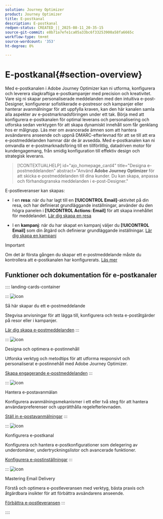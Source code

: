 ```yaml
---
solution: Journey Optimizer
product: Journey Optimizer
title: E-postkanal
description: E-postkanal
redpen-status: CREATED_||_2025-08-11_20-35-15
source-git-commit: e8b71a7efe1ca05a33bc6f33253900a58fa6665c
workflow-type: tm+mt
source-wordcount: '353'
ht-degree: 0%

---
```



# E-postkanal{#section-overview}

Med e-postkanalen i Adobe Journey Optimizer kan ni utforma, konfigurera och leverera slagkraftiga e-postkampanjer med precision och kreativitet. Vare sig ni skapar personaliserade meddelanden med den intuitiva e-post-Designer, konfigurerar sofistikerade e-postresor och kampanjer eller hanterar avanmälningar för att uppfylla kraven, kan den här kanalen samla alla aspekter av e-postmarknadsföringen under ett tak. Börja med att konfigurera e-postkanalen för optimal leverans och personalisering och utforska sedan verktygen för att skapa dynamiskt innehåll som får genklang hos er målgrupp. Läs mer om avancerade ämnen som att hantera avsändarens anseende och uppnå DMARC-efterlevnad för att se till att era e-postmeddelanden hamnar där de är avsedda. Med e-postkanalen kan ni omvandla er e-postmarknadsföring till en tillförlitlig, datadriven motor för kundengagemang, från smidig konfiguration till effektiv design och strategisk leverans.


>[!CONTEXTUALHELP]
>id="ajo_homepage_card4"
>title="Designa e-postmeddelanden"
>abstract="Använd **Adobe Journey Optimizer** för att skicka e-postmeddelanden till dina kunder. Du kan skapa, anpassa och förhandsgranska meddelanden i e-post-Designer."

E-postleveranser kan skapas:

* I en **resa**: när du har lagt till en **[!UICONTROL Email]**-aktivitet på din resa, och har definierat grundläggande inställningar, använder du den högra panelen i **[!UICONTROL Actions: Email]** för att skapa innehållet för meddelandet. [Lär dig skapa en resa](../using/building-journeys/journey-gs.md)

* I en **kampanj**: när du har skapat en kampanj väljer du **[!UICONTROL Email]** som din åtgärd och definierar grundläggande inställningar. [Lär dig skapa en kampanj](../using/campaigns/create-campaign.md#configure)


>[!IMPORTANT]
>
>Om det är första gången du skapar ett e-postmeddelande måste du kontrollera att e-postkanalen har konfigurerats. [Läs mer](../using/email/email-settings.md)

## Funktioner och dokumentation för e-postkanaler

:::: landing-cards-container

:::
![icon](https://cdn.experienceleague.adobe.com/icons/list-check.svg)

Så här skapar du ett e-postmeddelande

Stegvisa anvisningar för att lägga till, konfigurera och testa e-poståtgärder på resor eller i kampanjer.

[Lär dig skapa e-postmeddelanden](../using/email/create-email.md)
:::

:::
![icon](https://cdn.experienceleague.adobe.com/icons/puzzle-piece.svg)

Designa och optimera e-postinnehåll

Utforska verktyg och metodtips för att utforma responsivt och personaliserat e-postinnehåll med Adobe Journey Optimizer.

[Skapa engagerande e-postmeddelanden](design-email-landing-page.md)
:::

:::
![icon](https://cdn.experienceleague.adobe.com/icons/shield-halved.svg)

Hantera e-postavanmälan

Konfigurera avanmälningsmekanismer i ett eller två steg för att hantera användarpreferenser och upprätthålla regelefterlevnaden.

[Ställ in e-postavanmälningar](../using/email/email-opt-out.md)
:::

:::
![icon](https://cdn.experienceleague.adobe.com/icons/gear.svg)

Konfigurera e-postkanal

Konfigurera och hantera e-postkonfigurationer som delegering av underdomäner, undertryckningslistor och avancerade funktioner.

[Konfigurera e-postinställningar](configure-email-landing-page.md)
:::

:::
![icon](https://cdn.experienceleague.adobe.com/icons/chart-line.svg)

Mastering Email Delivery

Förstå och optimera e-postleveransen med verktyg, bästa praxis och åtgärdbara insikter för att förbättra avsändarens anseende.

[Förbättra e-postleveransen](deliverability-landing-page.md)
:::

::::
